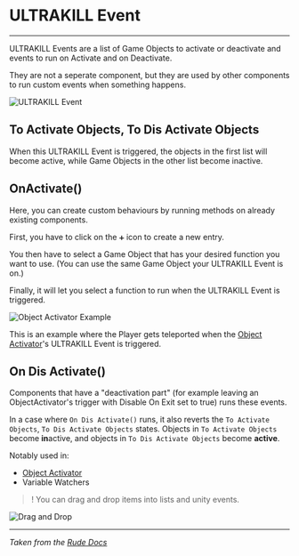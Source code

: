 # ULTRAKILL Event
---

ULTRAKILL Events are a list of Game Objects to activate or deactivate and events to run on Activate and on Deactivate.

They are not a seperate component, but they are used by other components to run custom events when something happens.

![ULTRAKILL Event](https://coolboi21.github.io/Rude-Docs/Components/assets/ultrakill-event-component.png)

## To Activate Objects, To Dis Activate Objects
When this ULTRAKILL Event is triggered, the objects in the first list will become active, while Game Objects in the other list become inactive.

## OnActivate()
Here, you can create custom behaviours by running methods on already existing components.

First, you have to click on the `➕` icon to create a new entry.

You then have to select a Game Object that has your desired function you want to use. (You can use the same Game Object your ULTRAKILL Event is on.)

Finally, it will let you select a function to run when the ULTRAKILL Event is triggered.

![Object Activator Example](https://coolboi21.github.io/Rude-Docs/Components/assets/ultrakill-event-example.png)

This is an example where the Player gets teleported when the [Object Activator](Object_Activator)'s ULTRAKILL Event is triggered.

## On Dis Activate()
Components that have a "deactivation part" (for example leaving an ObjectActivator's trigger with Disable On Exit set to true) runs these events.

In a case where `On Dis Activate()` runs, it also reverts the `To Activate Objects`, `To Dis Activate Objects` states. Objects in `To Activate Objects` become **in**active, and objects in `To Dis Activate Objects` become **active**.

Notably used in:
- [Object Activator](Object_Activator)
- Variable Watchers

> !
> You can drag and drop items into lists and unity events.

![Drag and Drop](https://coolboi21.github.io/Rude-Docs/Components/assets/ultrakill-event-drag-drop.gif)


---
*Taken from the [Rude Docs](https://coolboi21.github.io/Rude-Docs/#/Components/ULTRAKILL%20Event)*
